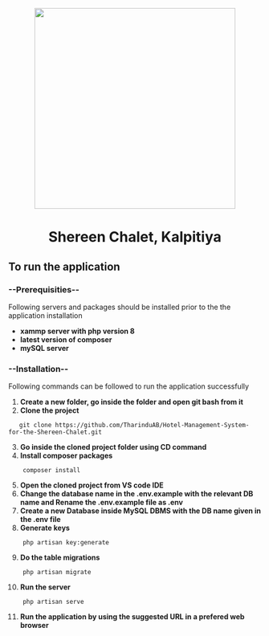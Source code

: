 <p align="center" > <img src="https://media-cdn.tripadvisor.com/media/photo-s/19/e9/b4/78/nuovo-logo.jpg" width="400"></p>
<h1 align="center"> Shereen Chalet, Kalpitiya</h1>

## To run the application

### --Prerequisities--

  Following servers and packages should be installed prior to the the application installation

- **xammp server with php version 8**
- **latest version of composer**
- **mySQL server**

### --Installation--
  
  Following commands can be followed to run the application successfully

1. **Create a new folder, go inside the folder and open git bash from it** 
2. **Clone the project** 
 ```
    git clone https://github.com/TharinduAB/Hotel-Management-System-for-the-Shereen-Chalet.git
 ```
3. **Go inside the cloned project folder using CD command**
4. **Install composer packages** 
```
    composer install
```
5. **Open the cloned project from VS code IDE**
6. **Change the database name in the .env.example with the relevant DB name and Rename the .env.example file as .env**
7. **Create a new Database inside MySQL DBMS with the DB name given in the .env file**
8. **Generate keys** 
```
    php artisan key:generate
```
9. **Do the table migrations** 
```
    php artisan migrate
```
10. **Run the server** 
```
    php artisan serve
```
11. **Run the application by using the suggested URL in a prefered web browser**

